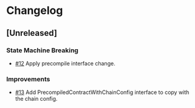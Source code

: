 # Changelog

## [Unreleased]

### State Machine Breaking

- [#12](https://github.com/crypto-org-chain/go-ethereum/pull/12) Apply precompile interface change.

### Improvements

- [#13](https://github.com/crypto-org-chain/go-ethereum/pull/13) Add PrecompiledContractWithChainConfig interface to copy with the chain config.

